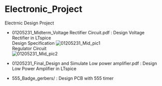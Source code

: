 # Electronic_Project
Electrnic Design Project

- 01205231_Midterm_Voltage Rectifier Circuit.pdf
  : Design Voltage Rectifier in LTspice
  <br /> Design Specification
  ![01205231_Mid_pic1](https://user-images.githubusercontent.com/83958622/220804924-fbfd575a-b2c5-4d11-b42c-e89442536331.png)
  <br /> Regulator Circuit
  <br />![01205231_Mid_pic2](https://user-images.githubusercontent.com/83958622/220805206-e10fcff7-d237-4130-b821-2c34319bb165.png)

- 01205231_Final_Design and Simulate Low power amplifier.pdf
  : Design Low Power Amplifier in LTspice
  
- 555_Badge_gerbers/
  : Design PCB with 555 timer




